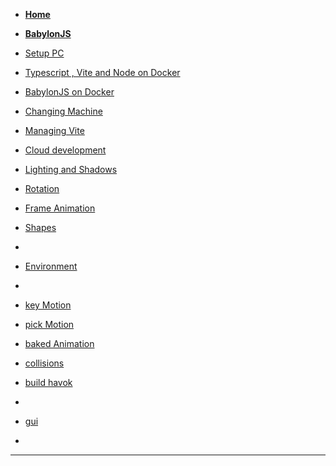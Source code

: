<!-- docs/_sidebar.md -->
<!-- week 6 -->
* [<b>Home</b>](/)
* [<b>BabylonJS</b>](/Block_3/README.md "Block 3")
* [Setup PC](Block_3/section_1c/setup.md)
* [Typescript , Vite and Node on Docker](Block_3/section_1d_node/devEnv.md)
* [BabylonJS on Docker](Block_3/section_1e_node/firstBabylon.md)
* [Changing Machine](Block_3/section_1f/change.md)
* [Managing Vite](Block_3/section_1g/vite.md)
* [Cloud development](Block_3/section_1h/cde.md)
  <!-- week 7 -->

* [Lighting and Shadows](Block_3/section_2a/lighting02.md)
* [Rotation](Block_3/section_2b/rotation.md)
* [Frame Animation](Block_3/section_3/frames01.md)
* [Shapes](Block_3/section_4/shapes01.md)
* <!-- week 8 -->
* [Environment](Block_3/section_5/section_5.md)
* <!-- week 9 -->
* [key Motion](Block_3/section_6/section_6.md)
* [pick Motion](Block_3/section_6/section_6b.md)
* [baked Animation](Block_3/section_6/section_6c.md)
* [collisions](Block_3/section_7collisions/collisions.md)
* [build havok](Block_3/section_8havok/buildHavok.md)
* <!-- week 10 -->
* [gui](Block_3/section_9gui/section_9a.md)

* 
<!--  
* [Environment](Block_3/section_5/section_5.md)

-->

<hr/>

<!-- 

* [Changing scenes](Block_3/section_4/section_4.md)
* [Frame Animation](Block_3/section_6/section_6.md)
* [Mesh Animation](Block_3/section_7/section_7.md)
* [Mesh Movement](Block_3/section_9/section_9.md)
* [Gui scene selector](Block_3/section_10/section_10.md)
* [Mesh physics](Block_3/section_11/section_11.md)
* [Setup Docker](Block_3/section_12/setup.md)

-->

<!--
* [<h3>Environments</h3>](Block_3/section_2/section_2.md)
* [<h3>Player Movement and Interaction</h3>](Block_3/section_3/section_3.md)
* [<h3>Sprite Animation</h3>](Block_1/section_4/section_4.md) 
* [<h3>Player Mechanics</h3>](Block_1/section_5/section_5.md) 
* [<h3>Physics, particles emitters and shaders</h3>](Block_1/section_6/section_6.md) 
* [<h3>User Interface</h3>](Block_1/section_7/section_8.md) 
* [<h3>Sprite Animation</h3>](Block_1/section_8/section_8.md) 

* [<h3>Village scenes</h3>](Block_3/section_5/section_5.md)
Dont use these pages

* [Basics](Block_3/section_1/html5_intro.md)
* [Refactor Basics](Block_3/section_1b/refactor.md)
->